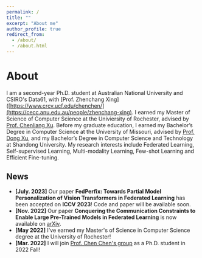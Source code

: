```yaml
---
permalink: /
title: ""
excerpt: "About me"
author_profile: true
redirect_from: 
  - /about/
  - /about.html
---
```

# <i class="fa fa-book fa-fw"></i>  About #

I am a second-year Ph.D. student at Australian National University and CSIRO's Data61, with [Prof. Zhenchang Xing]([https://www.crcv.ucf.edu/chenchen/](https://cecc.anu.edu.au/people/zhenchang-xing). I earned my Master of Science of Computer Science at the Univiersity of Rochester, advised by [Prof. Chenliang Xu](https://www.cs.rochester.edu/~cxu22/). Before my graduate education, I earned my Bachelor’s Degree in Computer Science at the University of Missouri, advised by [Prof. Dong Xu](http://digbio.missouri.edu/), and my Bachelor’s Degree in Computer Science and Technology at Shandong University. My research interests include Federated Learning, Self-supervised Learning, Multi-modality Learning, Few-shot Learning and Efficient Fine-tuning.

## <i class="fa fa-fw fa-rss "></i> News ##

<ul style="width: auto; height: 300px; overflow: auto">

  <li> <b> [July. 2023]</b> Our paper <b>FedPerfix: Towards Partial Model Personalization of Vision Transformers in Federated Learning</b> has been accepted on <b>ICCV 2023</b>! Code and paper will be available soon.</li>

  <li> <b> [Nov. 2022]</b> Our paper <b>Conquering the Communication Constraints to Enable Large Pre-Trained Models in Federated Learning</b> is now available on <a href="https://arxiv.org/abs/2210.01708"> arXiv</a>. </li>

  <li> <b>[May 2022]</b> I've earned my Master's of Science in Computer Science degree at the University of Rochester!</li> 
  
  <li> <b>[Mar. 2022]</b> I will join <a href="https://www.crcv.ucf.edu/chenchen/">Prof. Chen Chen's group</a> as a Ph.D. student in 2022 Fall!</li>

</ul>

<script type="text/javascript" id="clustrmaps" src="//clustrmaps.com/map_v2.js?d=Ow01XdCgugr-Uj3fr41EfZ2PQbE9AzgMZC4cJxGEQ8g&cl=ffffff&w=a"></script>
